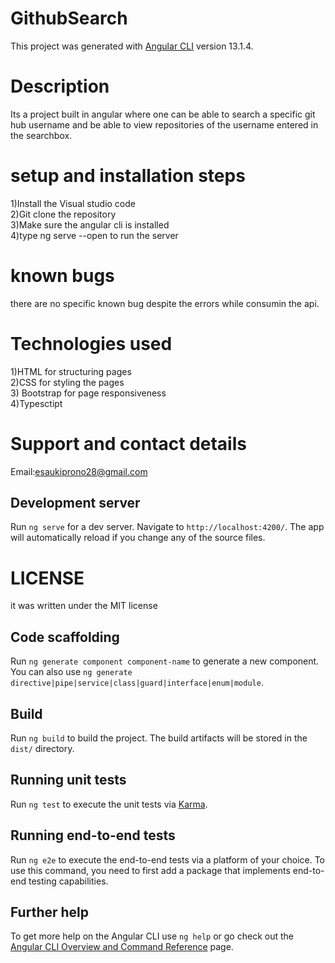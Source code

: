# GithubSearch

This project was generated with [Angular CLI](https://github.com/angular/angular-cli) version 13.1.4.
# Description
Its a project built in angular where one can be able to search a specific git hub username and be able to view repositories of the username entered in the searchbox.
# setup and installation steps
1)Install the Visual studio code<br>
2)Git clone the repository<br>
3)Make sure the angular cli is installed<br>
4)type ng serve --open to run the server
# known bugs 
there are no specific known bug despite the errors while consumin the api.
# Technologies used 
1)HTML for structuring  pages <br>
2)CSS for styling the pages <br>3) 
Bootstrap for page responsiveness<br>
4)Typesctipt
# Support and contact details 
Email:esaukiprono28@gmail.com
## Development server

Run `ng serve` for a dev server. Navigate to `http://localhost:4200/`. The app will automatically reload if you change any of the source files.
# LICENSE
it was written under the MIT license
## Code scaffolding

Run `ng generate component component-name` to generate a new component. You can also use `ng generate directive|pipe|service|class|guard|interface|enum|module`.

## Build

Run `ng build` to build the project. The build artifacts will be stored in the `dist/` directory.

## Running unit tests

Run `ng test` to execute the unit tests via [Karma](https://karma-runner.github.io).

## Running end-to-end tests

Run `ng e2e` to execute the end-to-end tests via a platform of your choice. To use this command, you need to first add a package that implements end-to-end testing capabilities.

## Further help

To get more help on the Angular CLI use `ng help` or go check out the [Angular CLI Overview and Command Reference](https://angular.io/cli) page.
